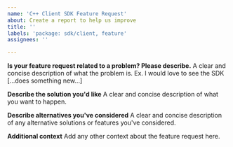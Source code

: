 ```yaml
---
name: 'C++ Client SDK Feature Request'
about: Create a report to help us improve
title: ''
labels: 'package: sdk/client, feature'
assignees: ''

---
```


**Is your feature request related to a problem? Please describe.**
  A clear and concise description of what the problem is. Ex. I would love to see the SDK [...does something new...]
  
  **Describe the solution you'd like**
  A clear and concise description of what you want to happen.
  
  **Describe alternatives you've considered**
  A clear and concise description of any alternative solutions or features you've considered.
  
  **Additional context**
  Add any other context about the feature request here.
